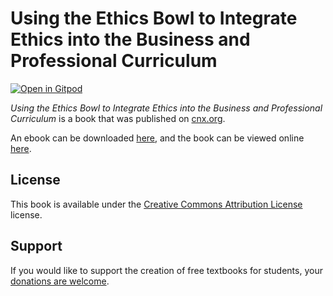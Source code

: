 # Using the Ethics Bowl to Integrate Ethics into the Business and Professional Curriculum

[![Open in Gitpod](https://gitpod.io/button/open-in-gitpod.svg)](https://gitpod.io/from-referrer/)

_Using the Ethics Bowl to Integrate Ethics into the Business and Professional Curriculum_ is a book that was published on [cnx.org](https://cnx.org/).

An ebook can be downloaded [here](https://github.com/cnx-user-books/cnxbook-using-the-ethics-bowl-to-integrate-ethics-into-the-business-and-professional-curriculum/releases/latest), and the book can be viewed online [here](https://github.com/cnx-user-books/cnxbook-using-the-ethics-bowl-to-integrate-ethics-into-the-business-and-professional-curriculum/releases/latest).

## License
This book is available under the [Creative Commons Attribution License](./LICENSE) license.

## Support
If you would like to support the creation of free textbooks for students, your [donations are welcome](https://riceconnect.rice.edu/donation/support-openstax-banner).
